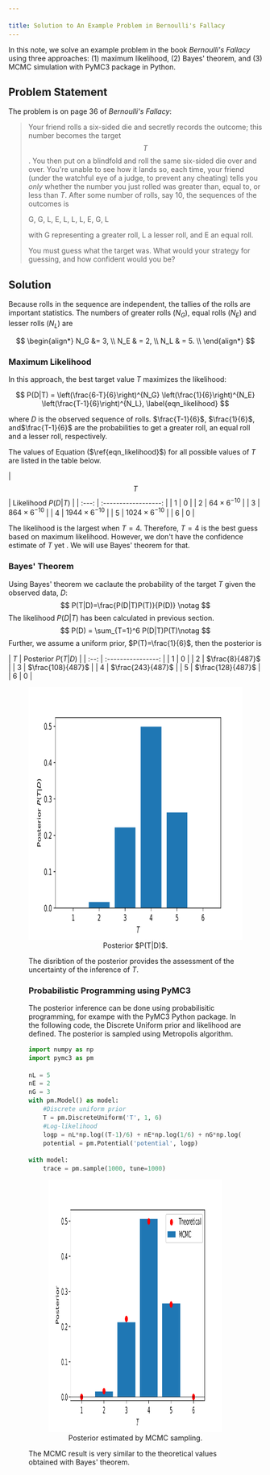 ```yaml
---

title: Solution to An Example Problem in Bernoulli's Fallacy
---
```


In this note, we solve an example problem in the book *Bernoulli's Fallacy* using three approaches: (1) maximum likelihood, (2) Bayes' theorem, and (3) MCMC simulation with PyMC3 package in Python.

## Problem Statement

The problem is on page 36 of *Bernoulli's Fallacy*:

> Your friend rolls a six-sided die and secretly records the outcome; this number becomes the target $$T$$. You then put on a blindfold and roll the same six-sided die over and over. You're unable to see how it lands so, each time, your friend (under the watchful eye of a judge, to prevent any cheating) tells you *only* whether the number you just rolled was greater than, equal to, or less than $T$. After some number of rolls, say 10,  the sequences of the outcomes is 
>
> G, G, L, E, L, L, L, E, G, L  
>
> with G representing a greater roll, L a lesser roll, and E an equal roll.
>
> You must guess what the target was. What would your strategy for guessing, and how confident would you be?
>



## Solution

Because rolls in the sequence are independent, the tallies of the rolls are important statistics. The numbers of greater rolls ($N_G$), equal rolls ($N_E$) and lesser rolls ($N_L$) are


$$
\begin{align*}
N_G &= 3, \\
N_E & = 2, \\
N_L & = 5. \\
\end{align*}
$$



### Maximum Likelihood

In this approach, the best target value $T$  maximizes the likelihood:

$$
P(D|T) = \left(\frac{6-T}{6}\right)^{N_G} \left(\frac{1}{6}\right)^{N_E} \left(\frac{T-1}{6}\right)^{N_L},
\label{eqn_likelihood}
$$

where $D$ is the observed sequence of rolls. $\frac{T-1}{6}$, $\frac{1}{6}$, and$\frac{T-1}{6}$ are the probabilities to get a greater roll, an equal roll and a lesser roll, respectively.

The values of Equation ($\ref{eqn_likelihood}$) for all possible values of $T$ are listed in the table below. 

| $$T$$ | Likelihood $P(D|T)$  |
| :---: | :------------------: |
|   1   |          0           |
|   2   |  $64\times 6^{-10}$  |
|   3   | $864\times 6^{-10}$  |
|   4   | $1944\times 6^{-10}$ |
|   5   | $1024\times 6^{-10}$ |
|   6   |          0           |



The likelihood is the largest when $T=4$. Therefore, $T=4$ is the best guess based on maximum likelihood. However, we don't have the confidence estimate of $T$ yet . We will use Bayes' theorem for that.

### Bayes' Theorem

Using Bayes' theorem we caclaute the probability of the target $T$ given the observed data, $D$:
$$
P(T|D)=\frac{P(D|T)P(T)}{P(D)} \notag
$$
The likelihood $P(D|T)$ has been calculated in previous section.
$$
P(D) = \sum_{T=1}^6 P(D|T)P(T)\notag
$$
Further, we assume a uniform prior, $P(T)=\frac{1}{6}$, then the posterior is

| $T$  | Posterior $P(T|D)$ |
| :--: | :----------------: |
|  1   |         0          |
|  2   |  $\frac{8}{487}$   |
|  3   | $\frac{108}{487}$  |
|  4   | $\frac{243}{487}$  |
|  5   | $\frac{128}{487}$  |
|  6   |         0          |

<figure>
  <center>
    <img src='../assets/images/posterior_theoretical.svg', height="500">
  </center>
  <figurecaption>
    <center>Posterior $P(T|D)$.</center>
  </figurecaption
</figure>


The disribtion of the posterior provides the assessment of the uncertainty of the inference of $T$.

### Probabilistic Programming using PyMC3

The posterior inference can be done using probabilisitic programming, for exampe with the PyMC3 Python package.  In the following code,  the Discrete Uniform prior and likelihood are defined. The posterior is sampled using Metropolis algorithm.

```python
import numpy as np
import pymc3 as pm

nL = 5
nE = 2
nG = 3
with pm.Model() as model:
    #Discrete uniform prior
    T = pm.DiscreteUniform('T', 1, 6) 
    #Log-likelihood
    logp = nL*np.log((T-1)/6) + nE*np.log(1/6) + nG*np.log((6-T)/6) 
    potential = pm.Potential('potential', logp)
    
with model:
    trace = pm.sample(1000, tune=1000)
```

<figure>
  <center>
  <img src='../assets/images/posterior.svg', height="500">
   </center>
  <figurecaption>
    <center>Posterior estimated by MCMC sampling.</center>
  </figurecaption>
</figure>




The MCMC result is very similar to the theoretical values obtained with Bayes' theorem. 









